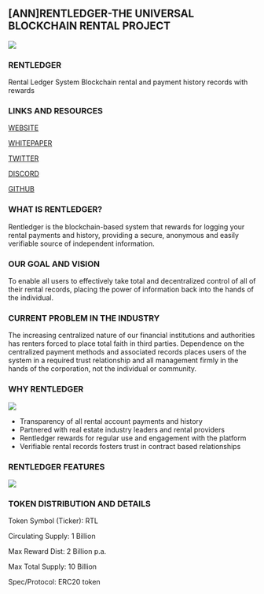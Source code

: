 ## [ANN]RENTLEDGER-THE UNIVERSAL BLOCKCHAIN RENTAL PROJECT 


![](https://i.imgur.com/VAJsBYo.png)
### RENTLEDGER

Rental Ledger System Blockchain rental and payment history records with rewards

### LINKS AND RESOURCES

[WEBSITE](https://rentledger.io/)

[WHITEPAPER](https://rentledger.io/#whitepaper)

[TWITTER](https://twitter.com/rentledgerio/)

[DISCORD](https://discordapp.com/invite/aXcUZeA)

[GITHUB](https://github.com/rentledger)


### WHAT IS RENTLEDGER?

Rentledger is the blockchain-based system that rewards for logging your rental payments and history, providing a secure, anonymous and easily verifiable source of independent information.

### OUR GOAL AND VISION


To enable all users to effectively take total and decentralized control of all of their rental records, placing the power of information back into the hands of the individual.


### CURRENT PROBLEM IN THE INDUSTRY



The increasing centralized nature of our financial institutions and authorities has renters forced to place total faith in third parties. Dependence on the centralized payment methods and associated records places users of the system in a required trust relationship and all management firmly in the hands of the corporation, not the individual or community.

### WHY RENTLEDGER

![](https://i.imgur.com/1R9lgH7.png)


- Transparency of all rental account payments and history
- Partnered with real estate industry leaders and rental providers
- Rentledger rewards for regular use and engagement with the platform
- Verifiable rental records fosters trust in contract based relationships


### RENTLEDGER FEATURES

![](https://i.imgur.com/gTFSTuZ.png)

### TOKEN DISTRIBUTION AND DETAILS

Token Symbol (Ticker): RTL

Circulating Supply: 1 Billion

Max Reward Dist: 2 Billion p.a.

Max Total Supply: 10 Billion

Spec/Protocol: ERC20 token